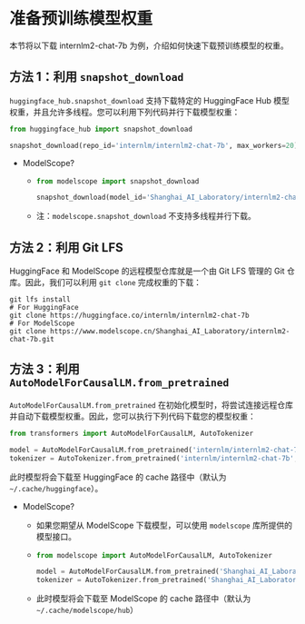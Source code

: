 # 准备预训练模型权重

本节将以下载 internlm2-chat-7b 为例，介绍如何快速下载预训练模型的权重。

## 方法 1：利用 `snapshot_download`

`huggingface_hub.snapshot_download` 支持下载特定的 HuggingFace Hub 模型权重，并且允许多线程。您可以利用下列代码并行下载模型权重：

```python
from huggingface_hub import snapshot_download

snapshot_download(repo_id='internlm/internlm2-chat-7b', max_workers=20)
```

- ModelScope?

  - ```python
    from modelscope import snapshot_download

    snapshot_download(model_id='Shanghai_AI_Laboratory/internlm2-chat-7b')
    ```

  - 注：`modelscope.snapshot_download` 不支持多线程并行下载。

## 方法 2：利用 Git LFS

HuggingFace 和 ModelScope 的远程模型仓库就是一个由 Git LFS 管理的 Git 仓库。因此，我们可以利用 `git clone` 完成权重的下载：

```shell
git lfs install
# For HuggingFace
git clone https://huggingface.co/internlm/internlm2-chat-7b
# For ModelScope
git clone https://www.modelscope.cn/Shanghai_AI_Laboratory/internlm2-chat-7b.git
```

## 方法 3：利用 `AutoModelForCausalLM.from_pretrained`

`AutoModelForCausalLM.from_pretrained` 在初始化模型时，将尝试连接远程仓库并自动下载模型权重。因此，您可以执行下列代码下载您的模型权重：

```python
from transformers import AutoModelForCausalLM, AutoTokenizer

model = AutoModelForCausalLM.from_pretrained('internlm/internlm2-chat-7b', trust_remote_code=True)
tokenizer = AutoTokenizer.from_pretrained('internlm/internlm2-chat-7b', trust_remote_code=True)
```

此时模型将会下载至 HuggingFace 的 cache 路径中（默认为`~/.cache/huggingface`）。

- ModelScope?

  - 如果您期望从 ModelScope 下载模型，可以使用 `modelscope` 库所提供的模型接口。

  - ```python
    from modelscope import AutoModelForCausalLM, AutoTokenizer

    model = AutoModelForCausalLM.from_pretrained('Shanghai_AI_Laboratory/internlm2-chat-7b', trust_remote_code=True)
    tokenizer = AutoTokenizer.from_pretrained('Shanghai_AI_Laboratory/internlm2-chat-7b', trust_remote_code=True)
    ```

  - 此时模型将会下载至 ModelScope 的 cache 路径中（默认为`~/.cache/modelscope/hub`）
